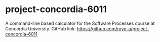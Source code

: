 # project-concordia-6011
A command-line based calculator for the Software Processes course at Concordia University.
GitHub link: https://github.com/royo-a/project-concordia-6011
